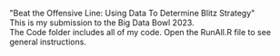 "Beat the Offensive Line: Using Data To Determine Blitz Strategy"  
This is my submission to the Big Data Bowl 2023.  
The Code folder includes all of my code.  Open the RunAll.R file to see general instructions.  
